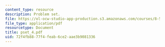 ```yaml
---
content_type: resource
description: Problem set.
file: https://ol-ocw-studio-app-production.s3.amazonaws.com/courses/8-511-theory-of-solids-i-fall-2004/72f4fb8877f4feab6ce2aae3b9081336_pset_4.pdf
file_type: application/pdf
resourcetype: Document
title: pset_4.pdf
uid: 72f4fb88-77f4-feab-6ce2-aae3b9081336
---
```

